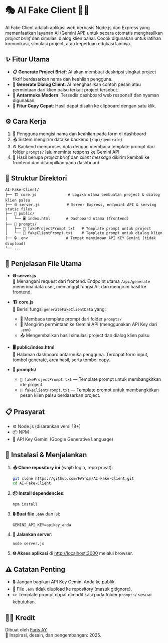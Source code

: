 # 🎭 AI Fake Client 🤖💬

AI Fake Client adalah aplikasi web berbasis Node.js dan Express yang memanfaatkan layanan AI (Gemini API) untuk secara otomatis menghasilkan _project brief_ dan simulasi dialog klien palsu. Cocok digunakan untuk latihan komunikasi, simulasi project, atau keperluan edukasi lainnya.

## ✨ Fitur Utama

- **📋 Generate Project Brief**: AI akan membuat deskripsi singkat project fiktif berdasarkan nama dan keahlian pengguna.
- **💬 Generate Dialog Client**: AI menghasilkan contoh pesan atau permintaan dari klien palsu terkait project tersebut.
- **🎨 Antarmuka Modern**: Tersedia dashboard web responsif dan nyaman digunakan.
- **📎 Fitur Copy Cepat**: Hasil dapat disalin ke clipboard dengan satu klik.

## ⚙️ Cara Kerja

1. 👤 Pengguna mengisi nama dan keahlian pada form di dashboard
2. 📤 Sistem mengirim data ke backend (`/api/generate`)
3. ⚙️ Backend memproses data dengan membaca template prompt dari folder `prompts/` lalu meminta respons ke Gemini API
4. 📄 Hasil berupa _project brief_ dan _client message_ dikirim kembali ke frontend dan ditampilkan pada dashboard

## 📂 Struktur Direktori
```
AI-Fake-Client/
├── 🏗️ core.js              # Logika utama pembuatan project & dialog klien palsu
├── 🌐 server.js            # Server Express, endpoint API & serving static files
├── 📁 public/
│   └── 🖥️ index.html       # Dashboard utama (frontend)
├── 📝 prompts/
│   ├── 📄 fakeProjectPrompt.txt   # Template prompt untuk project
│   └── 💌 fakeClientPrompt.txt    # Template prompt untuk dialog klien
├── 🔒 .env                 # Tempat menyimpan API KEY Gemini (tidak diupload)
└── ...
```


## 📄 Penjelasan File Utama

- **🌐 server.js**  
  🚀 Menangani request dari frontend. Endpoint utama `/api/generate` menerima data user, memanggil fungsi AI, dan mengirim hasil ke frontend.

- **🏗️ core.js**  
  🔧 Berisi fungsi `generateFakeClientData` yang:  
  - 📖 Membaca template prompt dari folder `prompts/`
  - 🤖 Mengirim permintaan ke Gemini API (menggunakan API Key dari `.env`)
  - 📤 Mengembalikan hasil simulasi project dan dialog klien palsu

- **🖥️ public/index.html**  
  🎨 Halaman dashboard antarmuka pengguna. Terdapat form input, tombol generate, area hasil, serta tombol copy.

- **📝 prompts/**
  - `📄 fakeProjectPrompt.txt` — Template prompt untuk membangkitkan ide project.
  - `💌 fakeClientPrompt.txt` — Template prompt untuk membangkitkan pesan klien palsu berdasarkan project.

## 📋 Prasyarat

- ⚙️ Node.js (disarankan versi 18+)
- 📦 NPM
- 🔑 API Key Gemini (Google Generative Language)

## 🚀 Instalasi & Menjalankan

1. **📥 Clone repository ini** (wajib login, repo privat):

    ```bash
    git clone https://github.com/FAYnim/AI-Fake-Client.git
    cd AI-Fake-Client
    ```

2. **📦 Install dependencies**:

    ```bash
    npm install
    ```

3. **🔒 Buat file `.env`** dan isi:

    ```
    GEMINI_API_KEY=apikey_anda
    ```

4. **🚀 Jalankan server**:

    ```bash
    node server.js
    ```

5. **🌐 Akses aplikasi** di [http://localhost:3000](http://localhost:3000) melalui browser.

## ⚠️ Catatan Penting

- 🔒 Jangan bagikan API Key Gemini Anda ke publik.
- 📌 File `.env` tidak diupload ke repository (masuk gitignore).
- ✏️ Template prompt dapat dimodifikasi pada folder `prompts/` sesuai kebutuhan.

## 👨‍💻 Kredit

Dibuat oleh [Faris AY](https://instagram.com/faris.a.y)  
🎨 Inspirasi, desain, dan pengembangan: 2025.
